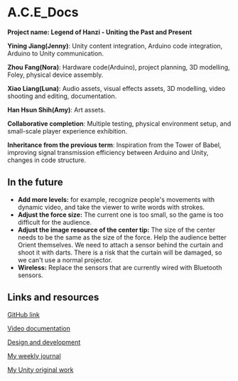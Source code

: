 # A.C.E_Docs

__Project name: Legend of Hanzi - Uniting the Past and Present__

__Yining Jiang(Jenny)__: Unity content integration, Arduino code integration, Arduino to Unity communication.

__Zhou Fang(Nora)__: Hardware code(Arduino), project planning, 3D modelling, Foley, physical device assembly.

__Xiao Liang(Luna)__: Audio assets, visual effects assets, 3D modelling, video shooting and editing, documentation.

__Han Hsun Shih(Amy)__: Art assets.

__Collaborative completion__: Multiple testing, physical environment setup, and small-scale player experience exhibition.

__Inheritance from the previous term__: Inspiration from the Tower of Babel, improving signal transmission efficiency between Arduino and Unity, changes in code structure.

## In the future
- __Add more levels:__ for example, recognize people's movements with dynamic video, and take the viewer to write words with strokes.
- __Adjust the force size:__ The current one is too small, so the game is too difficult for the audience.
- __Adjust the image resource of the center tip:__ The size of the center needs to be the same as the size of the force. Help the audience better Orient themselves. We need to attach a sensor behind the curtain and shoot it with darts. There is a risk that the curtain will be damaged, so we can't use a normal projector.
- __Wireless:__ Replace the sensors that are currently wired with Bluetooth sensors.

## Links and resources

[GitHub link](https://github.com/YiningJenny/A.C.E_Docs.git)

[Video documentation](https://youtu.be/5GPBzBXBggk)

[Design and development](https://github.com/YiningJenny/A.C.E_Docs/blob/main/Legend%20of%20hanzi.pdf)

[My weekly journal](https://github.com/YiningJenny/A.C.E_Docs/blob/main/Journal.md)

[My Unity original work](https://artslondon-my.sharepoint.com/:u:/g/personal/y_jiang0220224_arts_ac_uk/EbnSDUB0nF1KsYd72yg90KEBIYj-G84YDpwXd39hsaCtMA?e=Bj8cCW)

